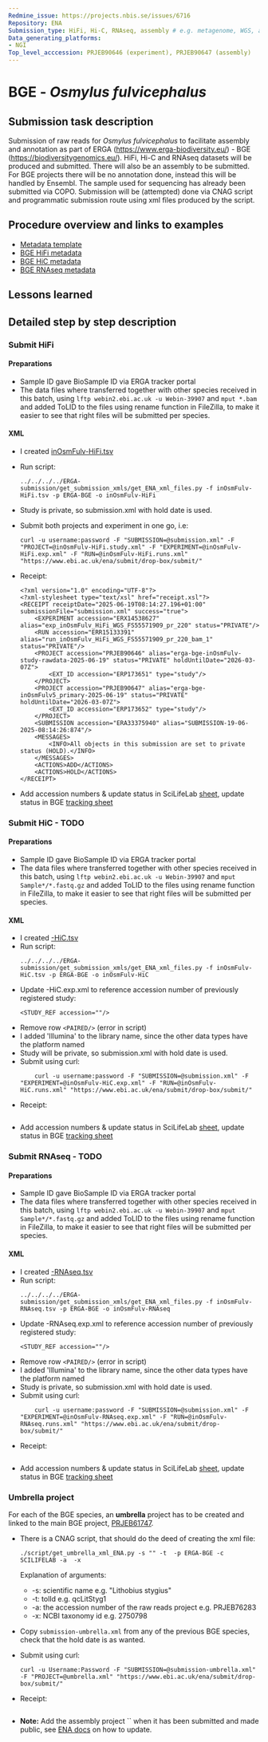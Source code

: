 ```yaml
---
Redmine_issue: https://projects.nbis.se/issues/6716
Repository: ENA
Submission_type: HiFi, Hi-C, RNAseq, assembly # e.g. metagenome, WGS, assembly, - IF RELEVANT
Data_generating_platforms:
- NGI
Top_level_acccession: PRJEB90646 (experiment), PRJEB90647 (assembly)
---
```


# BGE - *Osmylus fulvicephalus*

## Submission task description
Submission of raw reads for *Osmylus fulvicephalus* to facilitate assembly and annotation as part of ERGA (https://www.erga-biodiversity.eu/) - BGE (https://biodiversitygenomics.eu/). HiFi, Hi-C and RNAseq datasets will be produced and submitted. There will also be an assembly to be submitted. For BGE projects there will be no annotation done, instead this will be handled by Ensembl. The sample used for sequencing has already been submitted via COPO.
Submission will be (attempted) done via CNAG script and programmatic submission route using xml files produced by the script.

## Procedure overview and links to examples

* [Metadata template](./data/BGE-Osmylus-fulvicephalus-metadata.xlsx)
* [BGE HiFi metadata](./data/inOsmFulv-HiFi.tsv)
* [BGE HiC metadata](./data/inOsmFulv-HiC.tsv)
* [BGE RNAseq metadata](./data/inOsmFulv-RNAseq.tsv)

## Lessons learned
<!-- What went well? What did not went so well? What would you have done differently? -->

## Detailed step by step description

### Submit HiFi
#### Preparations
* Sample ID gave BioSample ID via ERGA tracker portal
* The data files where transferred together with other species received in this batch, using `lftp webin2.ebi.ac.uk -u Webin-39907` and `mput *.bam` and added ToLID to the files using rename function in FileZilla, to make it easier to see that right files will be submitted per species.
#### XML
* I created [inOsmFulv-HiFi.tsv](./data/inOsmFulv-HiFi.tsv)
* Run script:
    ```
    ../../../../ERGA-submission/get_submission_xmls/get_ENA_xml_files.py -f inOsmFulv-HiFi.tsv -p ERGA-BGE -o inOsmFulv-HiFi
    ```

* Study is private, so submission.xml with hold date is used.

* Submit both projects and experiment in one go, i.e:
    ```
    curl -u username:password -F "SUBMISSION=@submission.xml" -F "PROJECT=@inOsmFulv-HiFi.study.xml" -F "EXPERIMENT=@inOsmFulv-HiFi.exp.xml" -F "RUN=@inOsmFulv-HiFi.runs.xml" "https://www.ebi.ac.uk/ena/submit/drop-box/submit/"
    ```
* Receipt:
    ```
    <?xml version="1.0" encoding="UTF-8"?>
    <?xml-stylesheet type="text/xsl" href="receipt.xsl"?>
    <RECEIPT receiptDate="2025-06-19T08:14:27.196+01:00" submissionFile="submission.xml" success="true">
        <EXPERIMENT accession="ERX14538627" alias="exp_inOsmFulv_HiFi_WGS_FS55571909_pr_220" status="PRIVATE"/>
        <RUN accession="ERR15133391" alias="run_inOsmFulv_HiFi_WGS_FS55571909_pr_220_bam_1" status="PRIVATE"/>
        <PROJECT accession="PRJEB90646" alias="erga-bge-inOsmFulv-study-rawdata-2025-06-19" status="PRIVATE" holdUntilDate="2026-03-07Z">
            <EXT_ID accession="ERP173651" type="study"/>
        </PROJECT>
        <PROJECT accession="PRJEB90647" alias="erga-bge-inOsmFulv5_primary-2025-06-19" status="PRIVATE" holdUntilDate="2026-03-07Z">
            <EXT_ID accession="ERP173652" type="study"/>
        </PROJECT>
        <SUBMISSION accession="ERA33375940" alias="SUBMISSION-19-06-2025-08:14:26:874"/>
        <MESSAGES>
            <INFO>All objects in this submission are set to private status (HOLD).</INFO>
        </MESSAGES>
        <ACTIONS>ADD</ACTIONS>
        <ACTIONS>HOLD</ACTIONS>
    </RECEIPT>    
    ```
* Add accession numbers & update status in SciLifeLab [sheet](https://docs.google.com/spreadsheets/d/1mSuL_qGffscer7G1FaiEOdyR68igscJB0CjDNSCNsvg/), update status in BGE [tracking sheet](https://docs.google.com/spreadsheets/d/1IXEyg-XZfwKOtXBHAyJhJIqkmwHhaMn5uXd8GyXHSpY/)

### Submit HiC - **TODO**
#### Preparations
* Sample ID gave BioSample ID via ERGA tracker portal
* The data files where transferred together with other species received in this batch, using `lftp webin2.ebi.ac.uk -u Webin-39907` and `mput Sample*/*.fastq.gz` and added ToLID to the files using rename function in FileZilla, to make it easier to see that right files will be submitted per species.

#### XML
* I created [-HiC.tsv](./data/inOsmFulv-HiC.tsv)
* Run script:
    ```
    ../../../../ERGA-submission/get_submission_xmls/get_ENA_xml_files.py -f inOsmFulv-HiC.tsv -p ERGA-BGE -o inOsmFulv-HiC
    ```
* Update -HiC.exp.xml to reference accession number of previously registered study:
    ```
    <STUDY_REF accession=""/>
    ```
* Remove row `<PAIRED/>` (error in script)
* I added 'Illumina' to the library name, since the other data types have the platform named
* Study will be private, so submission.xml with hold date is used.
* Submit using curl:
    ```
        curl -u username:password -F "SUBMISSION=@submission.xml" -F "EXPERIMENT=@inOsmFulv-HiC.exp.xml" -F "RUN=@inOsmFulv-HiC.runs.xml" "https://www.ebi.ac.uk/ena/submit/drop-box/submit/"
    ```
* Receipt:
    ```

    ```
* Add accession numbers & update status in SciLifeLab [sheet](https://docs.google.com/spreadsheets/d/1mSuL_qGffscer7G1FaiEOdyR68igscJB0CjDNSCNsvg/), update status in BGE [tracking sheet](https://docs.google.com/spreadsheets/d/1IXEyg-XZfwKOtXBHAyJhJIqkmwHhaMn5uXd8GyXHSpY/)

### Submit RNAseq - **TODO**
#### Preparations
* Sample ID gave BioSample ID via ERGA tracker portal
* The data files where transferred together with other species received in this batch, using `lftp webin2.ebi.ac.uk -u Webin-39907` and `mput Sample*/*.fastq.gz` and added ToLID to the files using rename function in FileZilla, to make it easier to see that right files will be submitted per species.

#### XML
* I created [-RNAseq.tsv](./data/inOsmFulv-RNAseq.tsv)
* Run script:
    ```
    ../../../../ERGA-submission/get_submission_xmls/get_ENA_xml_files.py -f inOsmFulv-RNAseq.tsv -p ERGA-BGE -o inOsmFulv-RNAseq
    ```
* Update -RNAseq.exp.xml to reference accession number of previously registered study:
    ```
    <STUDY_REF accession=""/>
    ```
* Remove row `<PAIRED/>` (error in script)
* I added 'Illumina' to the library name, since the other data types have the platform named
* Study is private, so submission.xml with hold date is used.
* Submit using curl:
    ```
        curl -u username:password -F "SUBMISSION=@submission.xml" -F "EXPERIMENT=@inOsmFulv-RNAseq.exp.xml" -F "RUN=@inOsmFulv-RNAseq.runs.xml" "https://www.ebi.ac.uk/ena/submit/drop-box/submit/"
    ```
* Receipt:
    ```

    ```
* Add accession numbers & update status in SciLifeLab [sheet](https://docs.google.com/spreadsheets/d/1mSuL_qGffscer7G1FaiEOdyR68igscJB0CjDNSCNsvg/), update status in BGE [tracking sheet](https://docs.google.com/spreadsheets/d/1IXEyg-XZfwKOtXBHAyJhJIqkmwHhaMn5uXd8GyXHSpY/)

### Umbrella project
For each of the BGE species, an **umbrella** project has to be created and linked to the main BGE project, [PRJEB61747](https://www.ebi.ac.uk/ena/browser/view/PRJEB61747).

* There is a CNAG script, that should do the deed of creating the xml file:
    ```
    ./script/get_umbrella_xml_ENA.py -s "" -t  -p ERGA-BGE -c SCILIFELAB -a  -x 
    ```
    Explanation of arguments:
    * -s: scientific name e.g. "Lithobius stygius"
    * -t: tolId e.g. qcLitStyg1
    * -a: the accession number of the raw reads project e.g. PRJEB76283
    * -x: NCBI taxonomy id e.g. 2750798

* Copy `submission-umbrella.xml` from any of the previous BGE species, check that the hold date is as wanted.
* Submit using curl:
    ```
    curl -u Username:Password -F "SUBMISSION=@submission-umbrella.xml" -F "PROJECT=@umbrella.xml" "https://www.ebi.ac.uk/ena/submit/drop-box/submit/"
    ```
* Receipt:
    ```
    
    ```
* **Note:** Add the assembly project `` when it has been submitted and made public, see [ENA docs](https://ena-docs.readthedocs.io/en/latest/faq/umbrella.html#adding-children-to-an-umbrella) on how to update.
